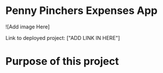 # Penny Pinchers Expenses App

![Add image Here]

Link to deployed project: ["ADD LINK IN HERE"]

# Purpose of this project